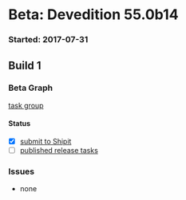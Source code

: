 # Beta: Devedition 55.0b14

### Started: 2017-07-31

## Build 1

### Beta Graph
[task group](https://tools.taskcluster.net/push-inspector/#/td2Qd2qfTDqga8SUgyIAMg)


#### Status
- [x] [submit to Shipit](https://wiki.mozilla.org/Release:Release_Automation_on_Mercurial:Starting_a_Release#Submit_to_Ship_It)
- [ ] [published release tasks](../how-tos/relpro.md#4-publish-release)

### Issues
- none


